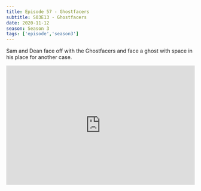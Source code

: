 ```yaml
---
title: Episode 57 - Ghostfacers
subtitle: S03E13 - Ghostfacers
date: 2020-11-12
season: Season 3
tags: ['episode','season3']
---
```


Sam and Dean face off with the Ghostfacers and face a ghost with space in his place for another case.

<iframe src="https://cast.rocks/player/27557/Episode-57-Ghostfacers.mp3?episodeTitle=Episode%2057%20-%20Ghostfacers&podcastTitle=Couple%20of%20Idjits&episodeDate=November%2012th%2C%202020&imageURL=https%3A%2F%2Fcast.rocks%2Fhosting%2F27557%2Ffeeds%2FCAURZ.jpg" style="border: none; min-height: 265px; max-height: 320px; max-width: 558px; min-width: 270px; width: 100%; height: 100%;" scrollbars="no"></iframe>
